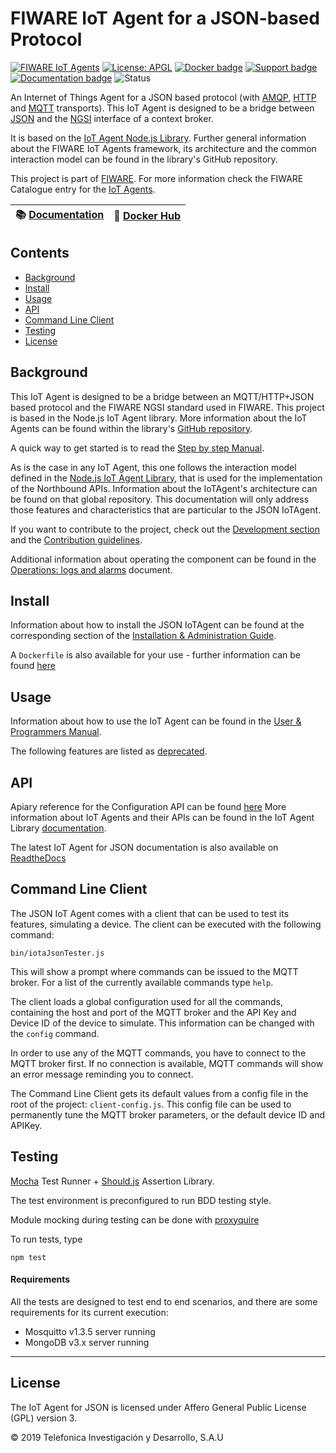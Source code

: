# FIWARE IoT Agent for a JSON-based Protocol

[![FIWARE IoT Agents](https://nexus.lab.fiware.org/static/badges/chapters/iot-agents.svg)](https://www.fiware.org/developers/catalogue/)
[![License: APGL](https://img.shields.io/github/license/telefonicaid/iotagent-json.svg)](https://opensource.org/licenses/AGPL-3.0)
[![Docker badge](https://img.shields.io/docker/pulls/fiware/iotagent-json.svg)](https://hub.docker.com/r/fiware/iotagent-json/)
[![Support badge](https://nexus.lab.fiware.org/repository/raw/public/badges/stackoverflow/iot-agents.svg)](https://stackoverflow.com/questions/tagged/fiware+iot)
<br/>
[![Documentation badge](https://img.shields.io/readthedocs/fiware-iotagent-json.svg)](http://fiware-iotagent-json.readthedocs.org/en/latest/?badge=latest)
![Status](https://nexus.lab.fiware.org/static/badges/statuses/iot-json.svg)

An Internet of Things Agent for a JSON based protocol (with
[AMQP](https://www.amqp.org/), [HTTP](https://www.w3.org/Protocols/) and
[MQTT](https://mqtt.org/) transports). This IoT Agent is designed to be a bridge
between [JSON](https://json.org/) and the
[NGSI](https://swagger.lab.fiware.org/?url=https://raw.githubusercontent.com/Fiware/specifications/master/OpenAPI/ngsiv2/ngsiv2-openapi.json)
interface of a context broker.

It is based on the
[IoT Agent Node.js Library](https://github.com/telefonicaid/iotagent-node-lib).
Further general information about the FIWARE IoT Agents framework, its
architecture and the common interaction model can be found in the library's
GitHub repository.

This project is part of [FIWARE](https://www.fiware.org/). For more information
check the FIWARE Catalogue entry for the
[IoT Agents](https://github.com/Fiware/catalogue/tree/master/iot-agents).

| :books: [Documentation](https://fiware-iotagent-json.rtfd.io) | :whale: [Docker Hub](https://hub.docker.com/r/fiware/iotagent-json/)|
|---|---|

## Contents

-   [Background](#background)
-   [Install](#build--install)
-   [Usage](#usage)
-   [API](#api)
-   [Command Line Client](#command-line-client)
-   [Testing](#testing)
-   [License](#license)

## Background

This IoT Agent is designed to be a bridge between an MQTT/HTTP+JSON based
protocol and the FIWARE NGSI standard used in FIWARE. This project is based in
the Node.js IoT Agent library. More information about the IoT Agents can be
found within the library's
[GitHub repository](https://github.com/telefonicaid/iotagent-node-lib).

A quick way to get started is to read the
[Step by step Manual](./docs/stepbystep.md).

As is the case in any IoT Agent, this one follows the interaction model defined
in the
[Node.js IoT Agent Library](https://github.com/telefonicaid/iotagent-node-lib),
that is used for the implementation of the Northbound APIs. Information about
the IoTAgent's architecture can be found on that global repository. This
documentation will only address those features and characteristics that are
particular to the JSON IoTAgent.

If you want to contribute to the project, check out the
[Development section](#development) and the
[Contribution guidelines](./docs/contribution.md).

Additional information about operating the component can be found in the
[Operations: logs and alarms](docs/operations.md) document.

## Install

Information about how to install the JSON IoTAgent can be found at the
corresponding section of the
[Installation & Administration Guide](docs/installationguide.md).

A `Dockerfile` is also available for your use - further information can be found [here](docker/README.md)

## Usage

Information about how to use the IoT Agent can be found in the
[User & Programmers Manual](docs/usermanual.md).

The following features are listed as [deprecated](docs/deprecated.md).

## API

Apiary reference for the Configuration API can be found
[here](http://docs.telefonicaiotiotagents.apiary.io/#reference/configuration-api)
More information about IoT Agents and their APIs can be found in the IoT Agent
Library [documentation](https://iotagent-node-lib.rtfd.io/).

The latest IoT Agent for JSON documentation is also available on [ReadtheDocs](https://fiware-iotagent-json.readthedocs.io/en/latest/)

## Command Line Client

The JSON IoT Agent comes with a client that can be used to test its features,
simulating a device. The client can be executed with the following command:

```console
bin/iotaJsonTester.js
```

This will show a prompt where commands can be issued to the MQTT broker. For a
list of the currently available commands type `help`.

The client loads a global configuration used for all the commands, containing
the host and port of the MQTT broker and the API Key and Device ID of the device
to simulate. This information can be changed with the `config` command.

In order to use any of the MQTT commands, you have to connect to the MQTT broker
first. If no connection is available, MQTT commands will show an error message
reminding you to connect.

The Command Line Client gets its default values from a config file in the root
of the project: `client-config.js`. This config file can be used to permanently
tune the MQTT broker parameters, or the default device ID and APIKey.

## Testing

[Mocha](http://visionmedia.github.io/mocha/) Test Runner + [Should.js](https://shouldjs.github.io/) Assertion Library.

The test environment is preconfigured to run BDD testing style.

Module mocking during testing can be done with
[proxyquire](https://github.com/thlorenz/proxyquire)

To run tests, type

```console
npm test
```

#### Requirements

All the tests are designed to test end to end scenarios, and there are some
requirements for its current execution:

-   Mosquitto v1.3.5 server running
-   MongoDB v3.x server running

---

## License

The IoT Agent for JSON is licensed under Affero General Public License (GPL)
version 3.

© 2019 Telefonica Investigación y Desarrollo, S.A.U
